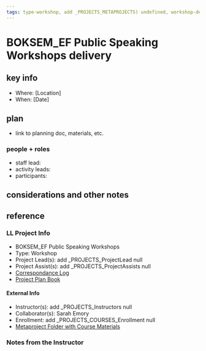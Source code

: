 ```yaml
---
tags: type-workshop, add _PROJECTS_METAPROJECTS) undefined, workshop-delivery
---
```


# BOKSEM_EF Public Speaking Workshops delivery

## key info
- Where: [Location]
- When: [Date]

## plan
* link to planning doc, materials, etc.

### people + roles
* staff lead:
* activity leads:
* participants:
## considerations and other notes


## reference
### LL Project Info
* BOKSEM_EF Public Speaking Workshops
* Type: Workshop
* Project Lead(s): add _PROJECTS_ProjectLead null
* Project Assist(s): add _PROJECTS_ProjectAssists null
* [Correspondance Log](https://docs.google.com/document/d/1VgWdAf9B4KVB4ssbXlpfNgNWPIoFE8_PncoYzkhjxok/edit)
* [Project Plan Book](https://hackmd.io/@ll-23-24/ByzAgWr0n)

#### External Info
* Instructor(s): add _PROJECTS_Instructors null
* Collaborator(s): Sarah Emory
* Enrollment: add _PROJECTS_COURSES_Enrollment null
* [Metaproject Folder with Course Materials](https://drive.google.com/drive/folders/1SCgycCgvVF7HdEOwJGdhuGcdDZVkoLJQ)
### Notes from the Instructor

